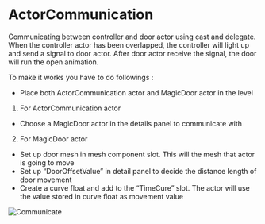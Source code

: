# ActorCommunication

Communicating between controller and door actor using cast and delegate. When the controller actor has been overlapped, the controller will light up and send a signal to door actor. After door actor receive the signal, the door will run the open animation.

To make it works you have to do followings :
- Place both ActorCommunication actor and MagicDoor actor in the level

1. For ActorCommunication actor 
- Choose a MagicDoor actor in the details panel to communicate with

2. For MagicDoor actor
- Set up door mesh in mesh component slot. This will the mesh that actor is going to move
- Set up “DoorOffsetValue” in detail panel to decide the distance length of door movement
- Create a curve float and add to the “TimeCure” slot. The actor will use the value stored in curve float as movement value


 
![Communicate](https://github.com/TimChen1383/ActorCommunication_UE/assets/37008451/8d013836-57b4-4f12-8d18-ceb23415484e)

